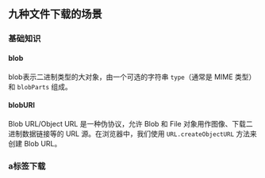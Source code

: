 ## 九种文件下载的场景

### 基础知识

#### blob

blob表示二进制类型的大对象，由一个可选的字符串 `type`（通常是 MIME 类型）和 `blobParts` 组成。

#### blobURl

Blob URL/Object URL 是一种伪协议，允许 Blob 和 File 对象用作图像、下载二进制数据链接等的 URL 源。在浏览器中，我们使用 `URL.createObjectURL` 方法来创建 Blob URL。

### a标签下载







